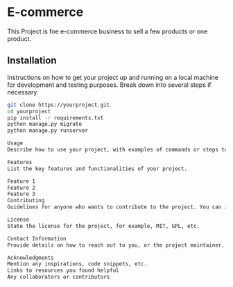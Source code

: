 # E-commerce

This Project is foe e-commerce business to sell a few products or one product.

## Installation

Instructions on how to get your project up and running on a local machine for development and testing purposes. Break down into several steps if necessary.

```bash
git clone https://yourproject.git
cd yourproject
pip install -r requirements.txt
python manage.py migrate
python manage.py runserver

Usage
Describe how to use your project, with examples of commands or steps to follow to achieve common tasks.

Features
List the key features and functionalities of your project.

Feature 1
Feature 2
Feature 3
Contributing
Guidelines for anyone who wants to contribute to the project. You can include instructions on how to submit pull requests, how to report bugs, or the coding standards to follow.

License
State the license for the project, for example, MIT, GPL, etc.

Contact Information
Provide details on how to reach out to you, or the project maintainer. This could be an email address, Twitter handle, etc.

Acknowledgments
Mention any inspirations, code snippets, etc.
Links to resources you found helpful
Any collaborators or contributors


